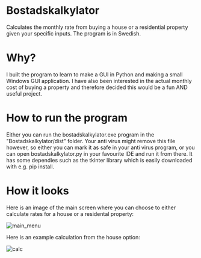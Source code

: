 # Bostadskalkylator

Calculates the monthly rate from buying a house or a residential property given your specific inputs. The program is in Swedish.

# Why?
I built the program to learn to make a GUI in Python and making a small Windows GUI application. I have also been interested in the actual monthly cost of buying a property and therefore decided this would be a fun AND useful project. 

# How to run the program
Either you can run the bostadskalkylator.exe program in the "Bostadskalkylator/dist" folder. Your anti virus might remove this file however, so either you can mark it as safe in your anti virus program, or you can open bostadskalkylator.py in your favourite IDE and run it from there. It has some dependies such as the tkinter library which is easily downloaded with e.g. pip install.

# How it looks
Here is an image of the main screen where you can choose to either calculate rates for a house or a residental property:

![main_menu](https://user-images.githubusercontent.com/100910478/202438234-eaf0d812-5aa2-4bc0-b296-dde4692ae5d2.JPG)

Here is an example calculation from the house option:

![calc](https://user-images.githubusercontent.com/100910478/202438458-9ff161d7-a9eb-4a8d-a365-1e0b3b3e2977.JPG)


